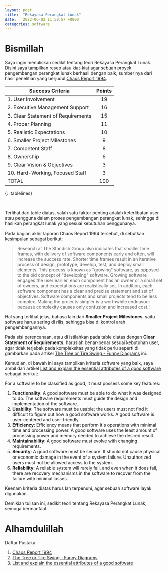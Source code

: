 ```yaml
---
layout: post
title:  "Rekayasa Perangkat Lunak"
date:   2022-06-02 11:50:57 +0800
categories: software
---
```


# Bismillah

Saya ingin menuliskan sedikit tentang teori Rekayasa Perangkat Lunak. Disini
saya tampilkan resep atau kiat-kiat agar sebuah proyek pengembangan perangkat 
lunak berhasil dengan baik, sumber nya dari hasil penelitian yang berjudul
[Chaos Report 1994](https://www.standishgroup.com/sample_research_files/chaos_report_1994.pdf).

<style>
.tablelines table, .tablelines td, .tablelines th {
        border: 1px solid black;
        }
</style>


| Success Criteria			| Points |
|	---				| :---:	 |
| 1. User Involvement			| 19	 |
| 2. Executive Management Support	| 16	 |
| 3. Clear Statement of Requirements	| 15	 |
| 4. Proper Planning			| 11	 |
| 5. Realistic Expectations		| 10	 |
| 6. Smaller Project Milestones		|  9	 |
| 7. Competent Staff			|  8	 |
| 8. Ownership				|  6	 |
| 9. Clear Vision & Objectives		|  3	 |
| 10. Hard-Working, Focused Staff	|  3	 |
| TOTAL					| 100	 |
{: .tablelines}

<br>

Terlihat dari table diatas, salah satu faktor penting adalah keterlibatan user
atau pengguna dalam proses pengembangan perangkat lunak, sehingga di hasilkan 
perangkat lunak yang sesuai kebutuhan penggunanya.

Pada bagian akhir laporan Chaos Report 1994 tersebut, di sebutkan kesimpulan sebagai berikut:

> Research at The Standish Group also indicates that smaller time frames, with
> delivery of software components early and often, will increase the success rate.
> Shorter time frames result in an iterative process of design, prototype, develop, test,
> and deploy small elements. This process is known as "growing" software, as
> opposed to the old concept of "developing" software. Growing software engages the
> user earlier, each component has an owner or a small set of owners, and
> expectations are realistically set. In addition, each software component has a clear
> and precise statement and set of objectives. Software components and small
> projects tend to be less complex. Making the projects simpler is a worthwhile
> endeavour because complexity causes only confusion and increased cost.!

Hal yang terlihat jelas, bahasa lain dari __Smaller Project Milestones__, yaitu software 
harus sering di rilis, sehingga bisa di kontrol arah pengembangannya.

Pada sisi perencanaan, atau di istilahkan pada table diatas dengan __Clear Statement of Requirements__, 
haruslah benar-benar sesuai kebutuhan user, agar tidak terjebak pada kompleksitas yang tidak perlu
seperti di gambarkan pada artikel 
[The Tree or Tire Swing - Funny Diagrams](https://www.businessballs.com/amusement-stress-relief/tree-swing-cartoon-pictures-early-versions/) ini.


Kemudian, di bawah ini saya tampilkan kriteria software yang baik, saya ambil dari
artikel 
[List and explain the essential attributes of a good software](https://cpentalk.com/1369/list-and-explain-the-essential-attributes-of-good-software) 
sebagai berikut:

For a software to be classified as good, it must possess some key features:

1. __Functionality__: A good software must be able to do what it was designed to do. The software requirements must guide the design and implementation of the software.
2. __Usability__: The software must be usable; the users must not find it difficult to figure out how a good software works. A good software is user-centered and user-friendly.
3. __Efficiency__: Efficiency means that perform it's operations with minimal time and processing power. A good software uses the least amount of processing power and memory needed to achieve the desired result.
4. __Maintainability__: A good software must evolve with changing requirements.
5. __Security__: A good software must be secure. It should not cause physical or economic damage in the event of a system failure. Unauthorized users must not be allowed access to the system.
6. __Reliability__: A reliable system will rarely fail, and even when it does fail, there are recovery mechanisms in the software to recover from the failure with minimal losses.

Keenam kriteria diatas harus lah terpenuhi, agar sebuah software layak digunakan. 

Demikian tulisan ini, sedikit teori tentang Rekayasa Perangkat Lunak, semoga bermanfaat.

# Alhamdulillah

Daftar Pustaka: 
1. [Chaos Report 1994](https://www.standishgroup.com/sample_research_files/chaos_report_1994.pdf)
2. [The Tree or Tire Swing - Funny Diagrams](https://www.businessballs.com/amusement-stress-relief/tree-swing-cartoon-pictures-early-versions/)
3. [List and explain the essential attributes of a good software](https://cpentalk.com/1369/list-and-explain-the-essential-attributes-of-good-software) 
